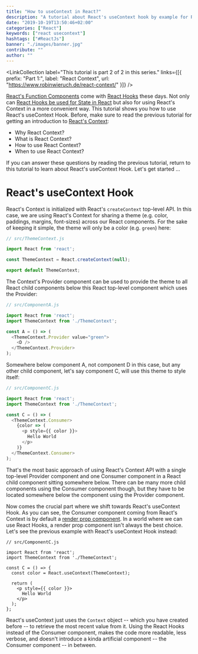 ```yaml
---
title: "How to useContext in React?"
description: "A tutorial about React's useContext hook by example for React's Context. The useReducer helps you to access React's Context in any function component below your Context Provider ..."
date: "2019-10-19T13:50:46+02:00"
categories: ["React"]
keywords: ["react usecontext"]
hashtags: ["#ReactJs"]
banner: "./images/banner.jpg"
contribute: ""
author: ""
---
```


<Sponsorship />

<LinkCollection label="This tutorial is part 2 of 2 in this series." links={[{ prefix: "Part 1:", label: "React Context", url: "https://www.robinwieruch.de/react-context/" }]} />

[React's Function Components](https://www.robinwieruch.de/react-function-component) come with [React Hooks](https://www.robinwieruch.de/react-hooks) these days. Not only can [React Hooks be used for State in React](https://www.robinwieruch.de/react-state) but also for using React's Context in a more convenient way. This tutorial shows you how to use React's useContext Hook. Before, make sure to read the previous tutorial for getting an introduction to [React's Context](https://www.robinwieruch.de/react-context/):

* Why React Context?
* What is React Context?
* How to use React Context?
* When to use React Context?

If you can answer these questions by reading the previous tutorial, return to this tutorial to learn about React's useContext Hook. Let's get started ...

# React's useContext Hook

React's Context is initialized with React's `createContext` top-level API. In this case, we are using React's Context for sharing a theme (e.g. color, paddings, margins, font-sizes) across our React components. For the sake of keeping it simple, the theme will only be a color (e.g. `green`) here:

```javascript
// src/ThemeContext.js

import React from 'react';

const ThemeContext = React.createContext(null);

export default ThemeContext;
```

The Context's Provider component can be used to provide the theme to all React child components below this React top-level component which uses the Provider:

```javascript
// src/ComponentA.js

import React from 'react';
import ThemeContext from './ThemeContext';

const A = () => (
  <ThemeContext.Provider value="green">
    <D />
  </ThemeContext.Provider>
);
```

Somewhere below component A, not component D in this case, but any other child component, let's say component C, will use this theme to style itself:

```javascript
// src/ComponentC.js

import React from 'react';
import ThemeContext from './ThemeContext';

const C = () => (
  <ThemeContext.Consumer>
    {color => (
      <p style={{ color }}>
        Hello World
      </p>
    )}
  </ThemeContext.Consumer>
);
```

That's the most basic approach of using React's Context API with a single top-level Provider component and one Consumer component in a React child component sitting somewhere below. There can be many more child components using the Consumer component though, but they have to be located somewhere below the component using the Provider component.

Now comes the crucial part where we shift towards React's useContext Hook. As you can see, the Consumer component coming from React's Context is by default a [render prop component](https://www.robinwieruch.de/react-render-props). In a world where we can use React Hooks, a render prop component isn't always the best choice. Let's see the previous example with React's useContext Hook instead:

```javascript{7}
// src/ComponentC.js

import React from 'react';
import ThemeContext from './ThemeContext';

const C = () => {
  const color = React.useContext(ThemeContext);

  return (
    <p style={{ color }}>
      Hello World
    </p>
  );
};
```

React's useContext just uses the `Context` object -- which you have created before -- to retrieve the most recent value from it. Using the React Hooks instead of the Consumer component, makes the code more readable, less verbose, and doesn't introduce a kinda artificial component -- the Consumer component -- in between.



